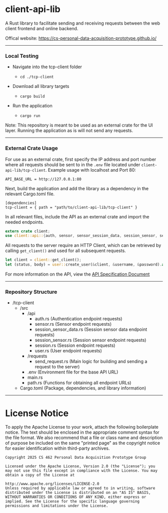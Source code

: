 # client-api-lib
A Rust library to facilitate sending and receiving requests between the web client frontend and online backend.

Offical website:
https://cs-personal-data-acquisition-prototype.github.io/


---
### Local Testing
- Navigate into the tcp-client folder
  - `cd ./tcp-client`

- Download all library targets
  - `cargo build`

- Run the application
  - `cargo run`

Note: This repository is meant to be used as an external crate for the UI layer. Running the application as is will not send any requests.


---
### External Crate Usage
For use as an external crate, first specify the IP address and port number where all requests should be sent to in the `.env` file located under `client-api-lib/tcp-client`. Example usage with localhost and Port 80:
```
API_BASE_URL = http://127.0.0.1:80
```

Next, build the application and add the library as a dependency in the relevant Cargo.toml file.
```
[dependencies]
tcp-client = { path = "path/to/client-api-lib/tcp-client" }
```

In all relevant files, include the API as an external crate and import the needed endpoints.
```rust
extern crate client;
use client::api::{auth, sensor, sensor_session_data, session_sensor, session, user};
```

All requests to the server require an HTTP Client, which can be retrieved by calling `get_client()` and used for all subsequent requests.
```rust
let client = client::get_client();
let (status, body) = user::create_user(&client, &username, &password).await;
```

For more information on the API, view the [API Specification Document](https://docs.google.com/document/d/1tziVzWEAI0OJFBhgnmJrV8Y4_IoeSf7E4C9q4xEc57g/edit?usp=sharing)


---
### Repository Structure
- /tcp-client
  - /src
    - /api
      - auth&#46;rs (Authentication endpoint requests)
      - sensor&#46;rs (Sensor endpoint requests)
      - session_sensor_data.rs (Session sensor data endpoint requests)
      - session_sensor.rs (Session sensor endpoint requests)
      - session&#46;rs (Session endpoint requests)
      - user&#46;rs (User endpoint requests)
    - /requests
      - send_request.rs (Main logic for building and sending a request to the server)
    - .env (Environment file for the base API URL)
    - main&#46;rs
    - path&#46;rs (Functions for obtaining all endpoint URLs)
  - Cargo.toml (Package, dependencies, and library information)

---
# License Notice
To apply the Apache License to your work, attach the following boilerplate notice. The text should be enclosed in the appropriate comment syntax for the file format. We also recommend that a file or class name and description of purpose be included on the same "printed page" as the copyright notice for easier identification within third-party archives.

    Copyright 2025 CS 462 Personal Data Acquisition Prototype Group
    
    Licensed under the Apache License, Version 2.0 (the "License"); you may not use this file except in compliance with the License. You may obtain a copy of the License at
    
    http://www.apache.org/licenses/LICENSE-2.0
    Unless required by applicable law or agreed to in writing, software distributed under the License is distributed on an "AS IS" BASIS, WITHOUT WARRANTIES OR CONDITIONS OF ANY KIND, either express or implied. See the License for the specific language governing permissions and limitations under the License.